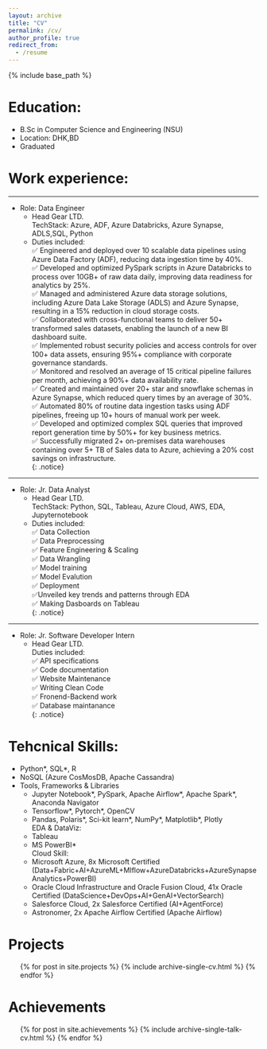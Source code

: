 ```yaml
---
layout: archive
title: "CV"
permalink: /cv/
author_profile: true
redirect_from:
  - /resume
---
```


{% include base_path %}

# Education:    
* B.Sc in Computer Science and Engineering (NSU)  
* Location: DHK,BD   
* Graduated


# Work experience:    
---
* Role: Data Engineer  
  * Head Gear LTD.  
  TechStack: Azure, ADF, Azure Databricks, Azure Synapse, ADLS,SQL, Python  
  * Duties included:  
  ✅ Engineered and deployed over 10 scalable data pipelines using Azure Data Factory (ADF), reducing data ingestion time by 40%.    
  ✅ Developed and optimized PySpark scripts in Azure Databricks to process over 10GB+ of raw data daily, improving data readiness for analytics by 25%.  
  ✅ Managed and administered Azure data storage solutions, including Azure Data Lake Storage (ADLS) and Azure Synapse, resulting in a 15% reduction in cloud storage costs.  
  ✅ Collaborated with cross-functional teams to deliver 50+ transformed sales datasets, enabling the launch of a new BI dashboard suite.  
  ✅ Implemented robust security policies and access controls for over 100+ data assets, ensuring 95%+ compliance with corporate governance standards.  
  ✅ Monitored and resolved an average of 15 critical pipeline failures per month, achieving a 90%+ data availability rate.  
  ✅ Created and maintained over 20+ star and snowflake schemas in Azure Synapse, which reduced query times by an average of 30%.  
  ✅ Automated 80% of routine data ingestion tasks using ADF pipelines, freeing up 10+ hours of manual work per week.  
  ✅ Developed and optimized complex SQL queries that improved report generation time by 50%+ for key business metrics.  
  ✅ Successfully migrated 2+ on-premises data warehouses containing over 5+ TB of Sales data to Azure, achieving a 20% cost savings on infrastructure.  
{: .notice}  
  
---
* Role: Jr. Data Analyst  
  * Head Gear LTD.  
  TechStack: Python, SQL, Tableau, Azure Cloud, AWS, EDA, Jupyternotebook  
  * Duties included:   
  ✅ Data Collection    
  ✅ Data Preprocessing  
  ✅ Feature Engineering & Scaling  
  ✅ Data Wrangling  
  ✅ Model training  
  ✅ Model Evalution  
  ✅ Deployment  
  ✅Unveiled key trends and patterns through EDA     
  ✅ Making Dasboards on Tableau    
 {: .notice}

---
* Role: Jr. Software Developer Intern  
  * Head Gear LTD.  
  Duties included:  
  ✅ API specifications  
  ✅ Code documentation  
  ✅ Website Maintenance  
  ✅ Writing Clean Code  
  ✅ Fronend-Backend work  
  ✅ Database maintanance  
 {: .notice}
  
# Tehcnical Skills:  
* Python*, SQL*, R  
* NoSQL (Azure CosMosDB, Apache Cassandra)  
* Tools, Frameworks & Libraries  
  * Jupyter Notebook*, PySpark, Apache Airflow*, Apache Spark*, Anaconda Navigator  
  * Tensorflow*, Pytorch*, OpenCV  
  * Pandas, Polaris*, Sci-kit learn*, NumPy*, Matplotlib*, Plotly  
EDA & DataViz:   
  * Tableau  
  * MS PowerBI*  
Cloud Skill:  
  * Microsoft Azure, 8x Microsoft Certified (Data+Fabric+AI+AzureML+Mlflow+AzureDatabricks+AzureSynapseAnalytics+PowerBI)  
  * Oracle Cloud Infrastructure and Oracle Fusion Cloud, 41x Oracle Certified (DataScience+DevOps+AI+GenAI+VectorSearch)  
  * Salesforce Cloud, 2x Salesforce Certified (AI+AgentForce)
  * Astronomer, 2x Apache Airflow Certified (Apache Airflow) 
 
Projects
======
  <ul>{% for post in site.projects %}
    {% include archive-single-cv.html %}
  {% endfor %}</ul>

Achievements
======
  <ul>{% for post in site.achievements %}
    {% include archive-single-talk-cv.html %}
  {% endfor %}</ul>
  
